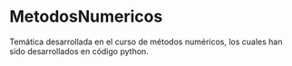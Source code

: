 # MetodosNumericos
Temática desarrollada en el curso de métodos numéricos, los cuales han sido desarrollados en código python.

